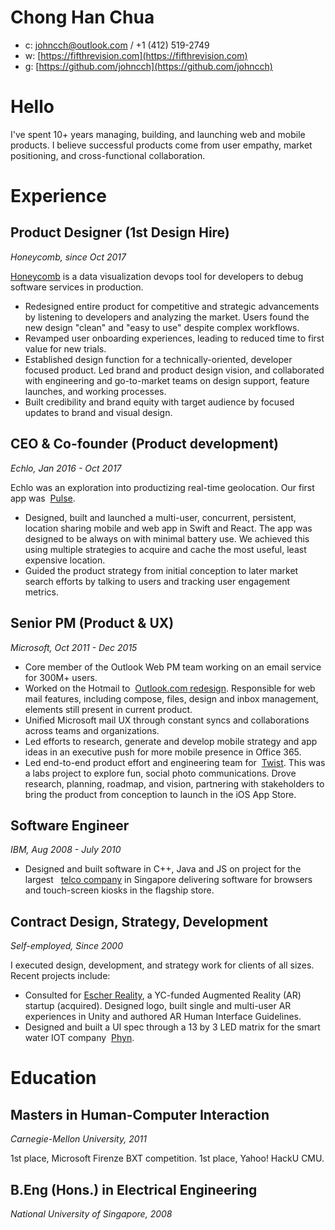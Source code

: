 # Chong Han Chua

- c: [johncch@outlook.com](mailto:johncch@outlook.com) / +1 (412) 519-2749
- w: [https://fifthrevision.com](https://fifthrevision.com)
- g: [https://github.com/johncch](https://github.com/johncch)

# Hello

I've spent 10+ years managing, building, and launching web and mobile products. I believe successful products come from user empathy, market positioning, and cross-functional collaboration.

# Experience

## Product Designer (1st Design Hire)

_Honeycomb, since Oct 2017_

[Honeycomb](https://www.honeycomb.io) is a data visualization devops tool for developers to debug software services in production.

- Redesigned entire product for competitive and strategic advancements by listening to developers and analyzing the market. Users found the new design "clean" and "easy to use" despite complex workflows.
- Revamped user onboarding experiences, leading to reduced time to first value for new trials.
- Established design function for a technically-oriented, developer focused product. Led brand and product design vision, and collaborated with engineering and go-to-market teams on design support, feature launches, and working processes.
- Built credibility and brand equity with target audience by focused updates to brand and visual design.

## CEO & Co-founder (Product development)

_Echlo, Jan 2016 - Oct 2017_

Echlo was an exploration into productizing real-time geolocation. Our first app was &nbsp;[Pulse](https://itunes.apple.com/us/app/pulse-find-where-your-friends/id1118545595?ls=1&mt=8).

- Designed, built and launched a multi-user, concurrent, persistent, location sharing mobile and web app in Swift and React. The app was designed to be always on with minimal battery use. We achieved this using multiple strategies to acquire and cache the most useful, least expensive location.
- Guided the product strategy from initial conception to later market search efforts by talking to users and tracking user engagement metrics.

## Senior PM (Product & UX)

_Microsoft, Oct 2011 - Dec 2015_

- Core member of the Outlook Web PM team working on an email service for 300M+ users.
- Worked on the Hotmail to &nbsp;[Outlook.com redesign](https://www.microsoft.com/en-us/microsoft-365/blog/2012/07/31/introducing-outlook-com-modern-email-for-the-next-billion-mailboxes/). Responsible for web mail features, including compose, files, design and inbox management, elements still present in current product.
- Unified Microsoft mail UX through constant syncs and collaborations across teams and organizations.
- Led efforts to research, generate and develop mobile strategy and app ideas in an executive push for more mobile presence in Office 365.
- Led end-to-end product effort and engineering team for &nbsp;[Twist](https://news.microsoft.com/features/twist-a-new-microsoft-garage-app-encourages-creative-group-photo-banter/). This was a labs project to explore fun, social photo communications. Drove research, planning, roadmap, and vision, partnering with stakeholders to bring the product from conception to launch in the iOS App Store.

## Software Engineer

_IBM, Aug 2008 - July 2010_

- Designed and built software in C++, Java and JS on project for the largest &nbsp;&nbsp;[telco company](https://www.retailcustomerexperience.com/news/singtel-flagship-store-sets-the-bar-for-an-interactive-retail-experience/) in Singapore delivering software for browsers and touch-screen kiosks in the flagship store.

## Contract Design, Strategy, Development

_Self-employed, Since 2000_

I executed design, development, and strategy work for clients of all sizes. Recent projects include:

- Consulted for [Escher Reality](http://www.escherreality.com), a YC-funded Augmented Reality (AR) startup (acquired). Designed logo, built single and multi-user AR experiences in Unity and authored AR Human Interface Guidelines.
- Designed and built a UI spec through a 13 by 3 LED matrix for the smart water IOT company &nbsp;[Phyn](https://phyn.com).

# Education

## Masters in Human-Computer Interaction

_Carnegie-Mellon University, 2011_

1st place, Microsoft Firenze BXT competition. 1st place, Yahoo! HackU CMU.

## B.Eng (Hons.) in Electrical Engineering

_National University of Singapore, 2008_
